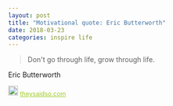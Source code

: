 ```yaml
---
layout: post
title: "Motivational quote: Eric Butterworth"
date: 2018-03-23
categories: inspire life
---
```

> Don't go through life, grow through life.

Eric Butterworth

<span style="z-index:50;font-size:0.9em;"><img src="https://theysaidso.com/branding/theysaidso.png" height="20" width="20" alt="theysaidso.com"/><a href="https://theysaidso.com" title="Powered by quotes from theysaidso.com" style="color: #9fcc25; margin-left: 4px; vertical-align: middle;">theysaidso.com</a></span>
